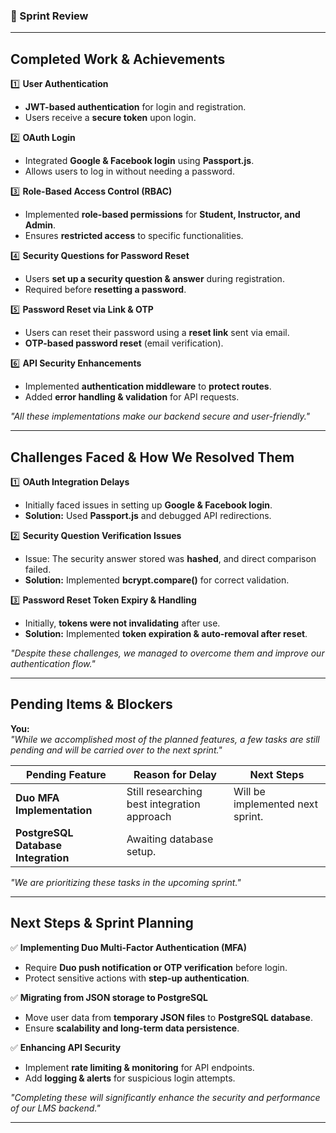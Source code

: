 ### **📝 Sprint Review**  

---

## Completed Work & Achievements

1️⃣ **User Authentication**
   - **JWT-based authentication** for login and registration.  
   - Users receive a **secure token** upon login.  

2️⃣ **OAuth Login**
   - Integrated **Google & Facebook login** using **Passport.js**.  
   - Allows users to log in without needing a password.  

3️⃣ **Role-Based Access Control (RBAC)**
   - Implemented **role-based permissions** for **Student, Instructor, and Admin**.  
   - Ensures **restricted access** to specific functionalities.  

4️⃣ **Security Questions for Password Reset**
   - Users **set up a security question & answer** during registration.  
   - Required before **resetting a password**.  

5️⃣ **Password Reset via Link & OTP**
   - Users can reset their password using a **reset link** sent via email.  
   - **OTP-based password reset** (email verification).  

6️⃣ **API Security Enhancements**
   - Implemented **authentication middleware** to **protect routes**.  
   - Added **error handling & validation** for API requests.  

*"All these implementations make our backend secure and user-friendly."*

---

## Challenges Faced & How We Resolved Them
1️⃣ **OAuth Integration Delays**  
   - Initially faced issues in setting up **Google & Facebook login**.  
   - **Solution:** Used **Passport.js** and debugged API redirections.  

2️⃣ **Security Question Verification Issues**  
   - Issue: The security answer stored was **hashed**, and direct comparison failed.  
   - **Solution:** Implemented **bcrypt.compare()** for correct validation.  

3️⃣ **Password Reset Token Expiry & Handling**  
   - Initially, **tokens were not invalidating** after use.  
   - **Solution:** Implemented **token expiration & auto-removal after reset**.  

*"Despite these challenges, we managed to overcome them and improve our authentication flow."*

---

##  Pending Items & Blockers
**You:**  
*"While we accomplished most of the planned features, a few tasks are still pending and will be carried over to the next sprint."*

| **Pending Feature** | **Reason for Delay** | **Next Steps** |
|---------------------|---------------------|----------------|
| **Duo MFA Implementation** | Still researching best integration approach | Will be implemented next sprint. |
| **PostgreSQL Database Integration**  | Awaiting database setup. |

*"We are prioritizing these tasks in the upcoming sprint."*

---

##  Next Steps & Sprint Planning
✅ **Implementing Duo Multi-Factor Authentication (MFA)**  
   - Require **Duo push notification or OTP verification** before login.  
   - Protect sensitive actions with **step-up authentication**.  

✅ **Migrating from JSON storage to PostgreSQL**  
   - Move user data from **temporary JSON files** to **PostgreSQL database**.  
   - Ensure **scalability and long-term data persistence**.  

✅ **Enhancing API Security**  
   - Implement **rate limiting & monitoring** for API endpoints.  
   - Add **logging & alerts** for suspicious login attempts.  

*"Completing these will significantly enhance the security and performance of our LMS backend."*

---
